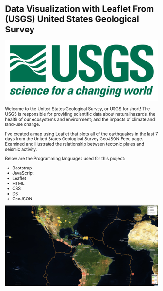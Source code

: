 # Data Visualization with Leaflet From (USGS) United States Geological Survey

![1-Logo](Images/1-Logo.png)


Welcome to the United States Geological Survey, or USGS for short! The USGS is responsible for providing scientific data about natural hazards, the health of our ecosystems and environment; and the impacts of climate and land-use change. 

I've created a map using Leaflet that plots all of the earthquakes in the last 7 days from the United States Geological Survey GeoJSON Feed page. Examined and illustrated the relationship between tectonic plates and seismic activity.

Below are the Programming languages used for this project:
- Bootstrap
- JavaScript
- Leaflet
- HTML
- CSS
- D3
- GeoJSON

![earthquake](Images/earthquake.png)
